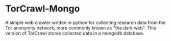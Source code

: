 # TorCrawl-Mongo
A simple web crawler written in python for collecting research data from the Tor anonymity network, more commonly known as "the dark web". This version of TorCrawl stores collected data in a mongodb database.
